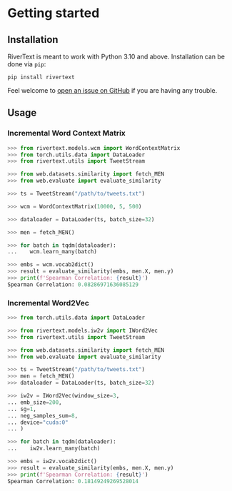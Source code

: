 # Getting started

## Installation

RiverText is meant to work with Python 3.10 and above. Installation can be done via ```pip```:

```
pip install rivertext
```

Feel welcome to [open an issue on GitHub](https://github.com/dccuchile/rivertext/issues/new) if you are having any trouble.

## Usage

### Incremental Word Context Matrix

```python
>>> from rivertext.models.wcm import WordContextMatrix
>>> from torch.utils.data import DataLoader
>>> from rivertext.utils import TweetStream

>>> from web.datasets.similarity import fetch_MEN
>>> from web.evaluate import evaluate_similarity

>>> ts = TweetStream("/path/to/tweets.txt")

>>> wcm = WordContextMatrix(10000, 5, 500)

>>> dataloader = DataLoader(ts, batch_size=32)

>>> men = fetch_MEN()

>>> for batch in tqdm(dataloader):
...    wcm.learn_many(batch)

>>> embs = wcm.vocab2dict()
>>> result = evaluate_similarity(embs, men.X, men.y)
>>> print(f'Spearman Correlation: {result}')
Spearman Correlation: 0.08286971636085129
```

### Incremental Word2Vec
```python
>>> from torch.utils.data import DataLoader

>>> from rivertext.models.iw2v import IWord2Vec
>>> from rivertext.utils import TweetStream

>>> from web.datasets.similarity import fetch_MEN
>>> from web.evaluate import evaluate_similarity

>>> ts = TweetStream("/path/to/tweets.txt")
>>> men = fetch_MEN()
>>> dataloader = DataLoader(ts, batch_size=32)

>>> iw2v = IWord2Vec(window_size=3,
... emb_size=200,
... sg=1,
... neg_samples_sum=8,
... device="cuda:0"
... )

>>> for batch in tqdm(dataloader):
...    iw2v.learn_many(batch)

>>> embs = iw2v.vocab2dict()
>>> result = evaluate_similarity(embs, men.X, men.y)
>>> print(f'Spearman Correlation: {result}')
Spearman Correlation: 0.18149249269528014
```
